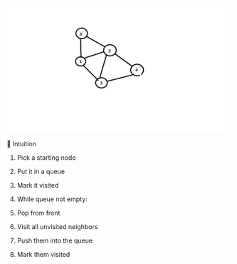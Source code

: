 

![Images/Graph for BFS and DFS.jpg](../../Images/Graph%20for%20BFS%20and%20DFS.jpg)

🧠 Intuition

1. Pick a starting node

2. Put it in a queue

3. Mark it visited

4. While queue not empty:

5. Pop from front

6. Visit all unvisited neighbors

7. Push them into the queue

8. Mark them visited